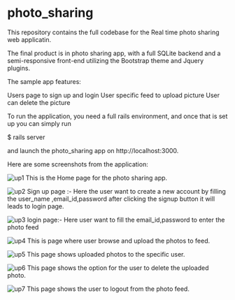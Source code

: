 # photo_sharing

This repository contains the full codebase for the Real time photo sharing web applicatin.

The final product is in photo sharing app, with a full SQLite backend and a semi-responsive front-end utilizing the Bootstrap theme and Jquery plugins.

The sample app features:

Users page to sign up and login
User specific feed to upload picture 
User can delete the picture 


To run the application, you need a full rails environment, and once that is set up you can simply run

$ rails server

and launch the  photo_sharing app on http://localhost:3000.

Here are some screenshots from the application:


![up1](https://user-images.githubusercontent.com/13889409/69583516-187bce00-1001-11ea-84e1-3be40301e13c.png)
This is the Home page for the photo sharing app.


![up2](https://user-images.githubusercontent.com/13889409/69583529-25002680-1001-11ea-9c56-52f0640f82bb.png)
Sign up page :- Here the user want to create a new account by filling the user_name ,email_id,password after clicking the signup button it will leads to login page.


![up3](https://user-images.githubusercontent.com/13889409/69583531-26c9ea00-1001-11ea-951c-9aedbb85e810.png)
login page:-  Here user want to fill the email_id,password to enter the photo feed


![up4](https://user-images.githubusercontent.com/13889409/69583540-2893ad80-1001-11ea-97ef-1c792b042797.png)
This is page where user browse and upload the photos to feed.


![up5](https://user-images.githubusercontent.com/13889409/69583552-30535200-1001-11ea-9cb7-5e3e54fe02e0.png)
This page shows uploaded photos to the specific user.


![up6](https://user-images.githubusercontent.com/13889409/69583556-31847f00-1001-11ea-819a-3451ce23e6ea.png)
This page shows the option for the user to delete the uploaded photo.


![up7](https://user-images.githubusercontent.com/13889409/69583558-33e6d900-1001-11ea-99cc-98e1018ea165.png)
This page shows the user to logout from the photo feed.

